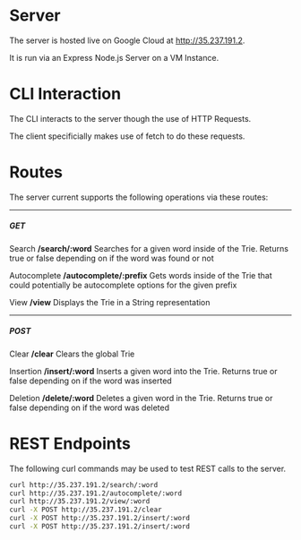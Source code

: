 # Server

The server is hosted live on Google Cloud at http://35.237.191.2. 

It is run via an Express Node.js Server on a VM Instance.

# CLI Interaction

The CLI interacts to the server though the use of HTTP Requests.

The client specificially makes use of fetch to do these requests.

# Routes

The server current supports the following operations via these routes:

--------------------------------

##### GET

Search **/search/:word** Searches for a given word inside of the Trie. Returns true or false depending on if the word was found or not

Autocomplete **/autocomplete/:prefix** Gets words inside of the Trie that could potentially be autocomplete options for the given prefix

View **/view** Displays the Trie in a String representation

--------------------------------

##### POST

Clear **/clear** Clears the global Trie

Insertion **/insert/:word** Inserts a given word into the Trie. Returns true or false depending on if the word was inserted

Deletion **/delete/:word** Deletes a given word in the Trie. Returns true or false depending on if the word was deleted


# REST Endpoints

The following curl commands may be used to test REST calls to the server.

```bash
curl http://35.237.191.2/search/:word
curl http://35.237.191.2/autocomplete/:word
curl http://35.237.191.2/view/:word
curl -X POST http://35.237.191.2/clear
curl -X POST http://35.237.191.2/insert/:word
curl -X POST http://35.237.191.2/insert/:word
```